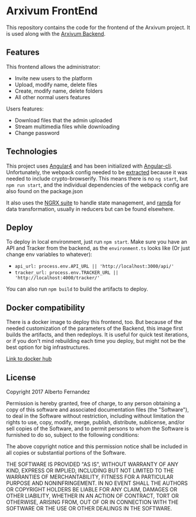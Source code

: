 # Arxivum FrontEnd
This repository contains the code for the frontend of the Arxivum project. It is used along with the [Arxivum Backend](https://github.com/bertofer/arxivum-api).

## Features
This frontend allows the administrator:
- Invite new users to the platform
- Upload, modify name, delete files
- Create, modify name, delete folders
- All other normal users features

Users features:
- Download files that the admin uploaded
- Stream multimedia files while downloading
- Change password

## Technologies
This project uses [Angular4](https://github.com/angular/angular) and has been initialized with [Angular-cli](https://github.com/angular/angular-cli). Unfortunately, the webpack config needed to be [extracted](https://github.com/angular/angular-cli/issues/1656) because it was needed to include crypto-browserify. This means there is no `ng start`, but `npm run start`, and the individual dependencies of the webpack config are also found on the package.json

It also uses the [NGRX suite](https://github.com/ngrx/platform) to handle state management, and [ramda](https://github.com/ramda/ramda) for data transformation, usually in reducers but can be found elsewhere.

## Deploy
To deploy in local environment, just run `npm start`. Make sure you have an API and Tracker from the backend, as the `environment.ts` looks like (Or just change env variables to whatever):
- `api_url: process.env.API_URL || 'http://localhost:3000/api/'`
- `tracker_url: process.env.TRACKER_URL || 'http://localhost:4000/tracker/'`

You can also run `npm build` to build the artifacts to deploy.

## Docker compatibility
There is a docker image to deploy this frontend, too. But because of the needed customization of the parameters of the Backend, this image first builds the artifacts, and then redeploys. It is useful for quick test iterations, or if you don't mind rebuilding each time you deploy, but might not be the best option for big infrastructures.

[Link to docker hub](https://hub.docker.com/r/albertoferbcn/arxivum-front/)

## License

Copyright 2017 Alberto Fernandez

Permission is hereby granted, free of charge, to any person obtaining a copy of this software and associated documentation files (the "Software"), to deal in the Software without restriction, including without limitation the rights to use, copy, modify, merge, publish, distribute, sublicense, and/or sell copies of the Software, and to permit persons to whom the Software is furnished to do so, subject to the following conditions:

The above copyright notice and this permission notice shall be included in all copies or substantial portions of the Software.

THE SOFTWARE IS PROVIDED "AS IS", WITHOUT WARRANTY OF ANY KIND, EXPRESS OR IMPLIED, INCLUDING BUT NOT LIMITED TO THE WARRANTIES OF MERCHANTABILITY, FITNESS FOR A PARTICULAR PURPOSE AND NONINFRINGEMENT. IN NO EVENT SHALL THE AUTHORS OR COPYRIGHT HOLDERS BE LIABLE FOR ANY CLAIM, DAMAGES OR OTHER LIABILITY, WHETHER IN AN ACTION OF CONTRACT, TORT OR OTHERWISE, ARISING FROM, OUT OF OR IN CONNECTION WITH THE SOFTWARE OR THE USE OR OTHER DEALINGS IN THE SOFTWARE.
